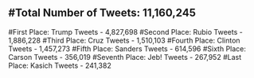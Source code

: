 #Total Number of Tweets: 11,160,245 
---
#First Place: Trump Tweets - 4,827,698
#Second Place: Rubio Tweets - 1,886,228
#Third Place: Cruz Tweets - 1,510,103
#Fourth Place: Clinton Tweets - 1,457,273
#Fifth Place: Sanders Tweets - 614,596
#Sixth Place: Carson Tweets - 356,019
#Seventh Place: Jeb! Tweets - 267,952
#Last Place: Kasich Tweets - 241,382
